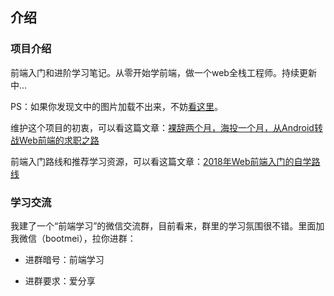 


## 介绍

### 项目介绍

前端入门和进阶学习笔记。从零开始学前端，做一个web全栈工程师。持续更新中...

PS：如果你发现文中的图片加载不出来，不妨[看这里](https://github.com/smyhvae/Web/issues/20#issue-390074432)。  

维护这个项目的初衷，可以看这篇文章：[裸辞两个月，海投一个月，从Android转战Web前端的求职之路](https://www.cnblogs.com/smyhvae/p/8732781.html)

前端入门路线和推荐学习资源，可以看这篇文章：[2018年Web前端入门的自学路线](https://www.cnblogs.com/smyhvae/p/8776837.html)


### 学习交流

我建了一个“前端学习”的微信交流群，目前看来，群里的学习氛围很不错。里面加我微信（bootmei），拉你进群：

- 进群暗号：前端学习

- 进群要求：爱分享
